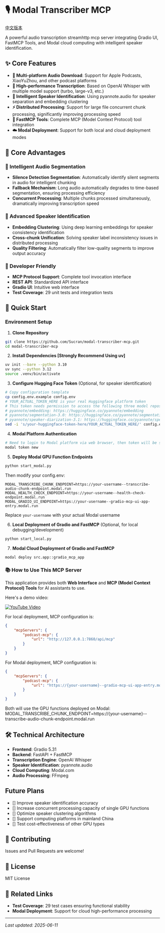 # 🎙️ Modal Transcriber MCP

[中文版本](./README_zh.md)

A powerful audio transcription streamhttp mcp server integrating Gradio UI, FastMCP Tools, and Modal cloud computing with intelligent speaker identification.

## ✨ Core Features

- **🎵 Multi-platform Audio Download**: Support for Apple Podcasts, XiaoYuZhou, and other podcast platforms
- **🚀 High-performance Transcription**: Based on OpenAI Whisper with multiple model support (turbo, large-v3, etc.)
- **🎤 Intelligent Speaker Identification**: Using pyannote.audio for speaker separation and embedding clustering
- **⚡ Distributed Processing**: Support for large file concurrent chunk processing, significantly improving processing speed
- **🔧 FastMCP Tools**: Complete MCP (Model Context Protocol) tool integration
- **☁️ Modal Deployment**: Support for both local and cloud deployment modes

## 🎯 Core Advantages

### 🧠 Intelligent Audio Segmentation
- **Silence Detection Segmentation**: Automatically identify silent segments in audio for intelligent chunking
- **Fallback Mechanism**: Long audio automatically degrades to time-based segmentation, ensuring processing efficiency
- **Concurrent Processing**: Multiple chunks processed simultaneously, dramatically improving transcription speed

### 🎤 Advanced Speaker Identification
- **Embedding Clustering**: Using deep learning embeddings for speaker consistency identification
- **Cross-chunk Unification**: Solving speaker label inconsistency issues in distributed processing
- **Quality Filtering**: Automatically filter low-quality segments to improve output accuracy

### 🔧 Developer Friendly
- **MCP Protocol Support**: Complete tool invocation interface
- **REST API**: Standardized API interface
- **Gradio UI**: Intuitive web interface
- **Test Coverage**: 29 unit tests and integration tests

## 🚀 Quick Start

### Environment Setup

1. **Clone Repository**
```bash
git clone https://github.com/Sucran/modal-transcriber-mcp.git
cd modal-transcriber-mcp
```

2. **Install Dependencies [Strongly Recommend Using uv]**
```bash
uv init --bare --python 3.10
uv sync --python 3.12
source .venv/bin/activate
```

3. **Configure Hugging Face Token** (Optional, for speaker identification)
```bash
# Copy configuration template
cp config.env.example config.env
# YOUR_ACTUAL_TOKEN_HERE is your real Huggingface platform token
# This token needs permission to access the following three model repositories:
# pyannote/embedding: https://huggingface.co/pyannote/embedding 
# pyannote/segmentation-3.0: https://huggingface.co/pyannote/segmentation-3.0
# pyannote/speaker-diarization-3.1: https://huggingface.co/pyannote/speaker-diarization-3.1
sed -i 's/your-huggingface-token-here/YOUR_ACTUAL_TOKEN_HERE/' config.env
```

4. **Modal Platform Authentication**

```bash
# Need to login to Modal platform via web browser, then token will be saved locally
modal token new
```

5. **Deploy Modal GPU Function Endpoints**
```bash
python start_modal.py
```
Then modify your config.env:
```text
MODAL_TRANSCRIBE_CHUNK_ENDPOINT=https://your-username--transcribe-audio-chunk-endpoint.modal.run
MODAL_HEALTH_CHECK_ENDPOINT=https://your-username--health-check-endpoint.modal.run
MODAL_GRADIO_UI_ENDPOINT=https://your-username--gradio-mcp-ui-app-entry.modal.run
```
Replace `your-username` with your actual Modal username

6. **Local Deployment of Gradio and FastMCP** (Optional, for local debugging/development)

```bash
python start_local.py
```

7. **Modal Cloud Deployment of Gradio and FastMCP**

```bash
modal deploy src.app::gradio_mcp_app
```

### 📚 How to Use This MCP Server

This application provides both **Web Interface** and **MCP (Model Context Protocol) Tools** for AI assistants to use.

Here's a demo video:

[![YouTube Video](https://img.youtube.com/vi/Ut5jw7Epb0o/0.jpg)](https://youtu.be/Ut5jw7Epb0o)

For local deployment, MCP configuration is:
```json
{
    "mcpServers": {
        "podcast-mcp": {
            "url": "http://127.0.0.1:7860/api/mcp"
        }
    }
}
```

For Modal deployment, MCP configuration is:
```json
{
    "mcpServers": {
        "podcast-mcp": {
            "url": "https://{your-username}--gradio-mcp-ui-app-entry.modal.run/api/mcp"
        }
    }
}
```

Both will use the GPU functions deployed on Modal:
MODAL_TRANSCRIBE_CHUNK_ENDPOINT=https://{your-username}--transcribe-audio-chunk-endpoint.modal.run

## 🛠️ Technical Architecture

- **Frontend**: Gradio 5.31
- **Backend**: FastAPI + FastMCP
- **Transcription Engine**: OpenAI Whisper
- **Speaker Identification**: pyannote.audio
- **Cloud Computing**: Modal.com
- **Audio Processing**: FFmpeg

## Future Plans

- [] Improve speaker identification accuracy
- [] Increase concurrent processing capacity of single GPU functions
- [] Optimize speaker clustering algorithms
- [] Support computing platforms in mainland China
- [] Test cost-effectiveness of other GPU types

## 🤝 Contributing

Issues and Pull Requests are welcome!

## 📜 License

MIT License

## 🔗 Related Links

- **Test Coverage**: 29 test cases ensuring functional stability
- **Modal Deployment**: Support for cloud high-performance processing

---
*Last updated: 2025-06-11* 